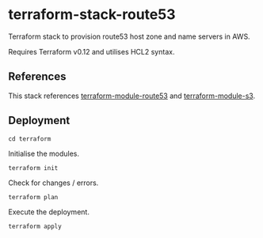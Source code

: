 # terraform-stack-route53
 
Terraform stack to provision route53 host zone and name servers in AWS. 
 
Requires Terraform v0.12 and utilises HCL2 syntax. 
 
## References 
 
This stack references [terraform-module-route53](https://github.com/cjthorpe/terraform-module-route53) and [terraform-module-s3](https://github.com/cjthorpe/terraform-module-s3). 
 
## Deployment 
 
``` 
cd terraform 
``` 
 
Initialise the modules. 
 
``` 
terraform init 
``` 
 
Check for changes / errors. 
 
``` 
terraform plan 
``` 
 
Execute the deployment. 
 
``` 
terraform apply 